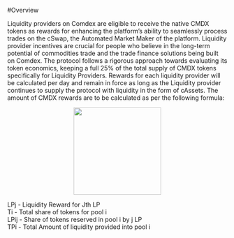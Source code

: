 #Overview

Liquidity providers on Comdex are eligible to receive the native CMDX tokens as rewards for enhancing the platform’s ability to seamlessly process trades on the cSwap, the Automated Market Maker of the platform. Liquidity provider incentives are crucial for people who believe in the long-term potential of commodities trade and the trade finance solutions being built on Comdex. The protocol follows a rigorous approach towards evaluating its token economics, keeping a full 25% of the total supply of CMDX tokens specifically for Liquidity Providers. Rewards for each liquidity provider will be calculated per day and remain in force as long as the Liquidity provider continues to supply the protocol with liquidity in the form of cAssets. The amount of CMDX rewards are to be calculated as per the following formula:


<p align="center">
  <img src="../assets/images/lp_rewards_formula.png" width="200">
</p>

LPj - Liquidity Reward for Jth LP   
Ti - Total share of tokens for pool i    
LPij - Share of tokens reserved in pool i by j LP   
TPi - Total Amount of liquidity provided into pool i  

